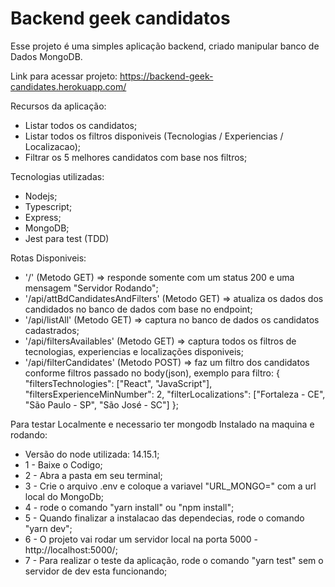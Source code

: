 <h1> Backend geek candidatos </h1>

<p> Esse projeto é uma simples aplicação backend, criado manipular banco de Dados MongoDB. </p>

<p>Link para acessar projeto: <a href="https://backend-geek-candidates.herokuapp.com/" target="_blank"> https://backend-geek-candidates.herokuapp.com/ </a> </p>

Recursos da aplicação:
* Listar todos os candidatos;
* Listar todos os filtros disponiveis (Tecnologias / Experiencias / Localizacao);
* Filtrar os 5 melhores candidatos com base nos filtros;

Tecnologias utilizadas:

* Nodejs;
* Typescript;
* Express;
* MongoDB;
* Jest para test (TDD)

Rotas Disponiveis:

* '/' (Metodo GET) => responde somente com um status 200 e uma mensagem "Servidor Rodando";
* '/api/attBdCandidatesAndFilters' (Metodo GET) => atualiza os dados dos candidados no banco de dados com base no endpoint;
* '/api/listAll' (Metodo GET) => captura no banco de dados os candidatos cadastrados;
* '/api/filtersAvailables' (Metodo GET) => captura todos os filtros de tecnologias, experiencias e localizações disponiveis;
* '/api/filterCandidates' (Metodo POST) => faz um filtro dos candidatos conforme filtros passado no body(json), exemplo para filtro: {
                "filtersTechnologies": ["React", "JavaScript"],
                "filtersExperienceMinNumber": 2,
                "filterLocalizations": ["Fortaleza - CE", "São Paulo - SP", "São José - SC"]
            };
            

Para testar Localmente e necessario ter mongodb Instalado na maquina e rodando:

* Versão do node utilizada: 14.15.1;
* 1 - Baixe o Codigo;
* 2 - Abra a pasta em seu terminal;
* 3 - Crie o arquivo .env e coloque a variavel "URL_MONGO=" com a url local do MongoDb;
* 4 - rode o comando "yarn install" ou "npm install";
* 5 - Quando finalizar a instalacao das dependecias, rode o comando "yarn dev";
* 6 - O projeto vai rodar um servidor local na porta 5000 - http://localhost:5000/;
* 7 - Para realizar o teste da aplicação, rode o comando "yarn test" sem o servidor de dev esta funcionando;

